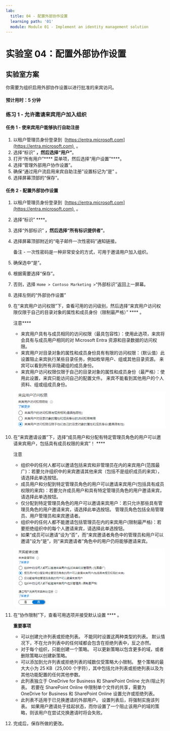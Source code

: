 ```yaml
---
lab:
  title: 04 - 配置外部协作设置
  learning path: '01'
  module: Module 01 - Implement an identity management solution
---
```


# 实验室 04：配置外部协作设置

## 实验室方案

你需要为组织启用外部协作设置以进行批准的来宾访问。

#### 预计用时：5 分钟

### 练习 1 - 允许邀请来宾用户加入组织

#### 任务 1 - 使来宾用户能够执行自助注册

1. 以租户管理员身份登录到  [https://entra.microsoft.com](https://entra.microsoft.com)  。
2. 选择“标识” ****，然后选择“用户”****。
3. 打开“所有用户”**** 菜单项，然后选择“用户设置”****。
4. 选择“管理外部用户协作设置”。
5. 确保“通过用户流启用来宾自助注册”设置标记为“是” 。
6. 选择屏幕顶部的“保存”。

#### 任务 2 - 配置外部协作设置

1. 以租户管理员身份登录到  [https://entra.microsoft.com](https://entra.microsoft.com)  。
2. 选择“标识” ****。
3. 选择“外部标识” ****，然后选择“所有标识提供者”****。
4. 选择屏幕顶部附近的“电子邮件一次性密码”通知链接。

    备注 - 一次性密码是一种非常安全的方式，可用于邀请用户加入组织。
    
5. 确保选中“是”。
6. 根据需要选择“保存”。
7. 否则，选择 `Home > Contoso Marketing >`“外部标识”返回上一屏幕。
8. 选择左侧的“外部协作设置”

9. 在“来宾用户访问权限”下，查看可用的访问级别，然后选择“来宾用户访问权限仅限于自己的目录对象的属性和成员身份（限制最严格）” **** 。

    注意****
    - 来宾用户具有与成员相同的访问权限（最具包容性）：使用此选项，来宾将会具有与成员用户相同的对 Microsoft Entra 资源和目录数据的访问权限。
    - 来宾用户对目录对象的属性和成员身份具有有限的访问权限：（默认值）此设置阻止来宾执行某些目录任务，例如枚举用户、组或其他目录资源。 来宾可以看到所有非隐藏组的成员身份。
    - 来宾用户访问权限仅限于自己的目录对象的属性和成员身份（最严格）：使用此设置，来宾只能访问自己的配置文件。 来宾不能看到其他用户的个人资料、组或组成员身份。

    ![显示来宾用户访问限制选项的屏幕图像](./media/lp1-mod3-guest-user-access-restrictions.png)

10. 在“来宾邀请设置”下，选择“成员用户和分配有特定管理员角色的用户可以邀请来宾用户，包括具有成员权限的来宾”！ ****

    注意
    - 组织中的任何人都可以邀请包括来宾和非管理员在内的来宾用户(范围最广)：若要允许组织中的来宾邀请其他来宾（包括不是组织成员的来宾），请选择此单选按钮。
    - 成员用户和分配到特定管理员角色的用户可以邀请来宾用户(包括具有成员权限的来宾)：若要允许成员用户和具有特定管理员角色的用户邀请来宾，请选择此单选按钮。
    - 仅分配到特定管理员角色的用户可以邀请来宾用户：若只允许那些具有管理员角色的用户邀请来宾，请选择此单选按钮。 管理员角色包括全局管理员、用户管理员和来宾邀请者。
    - 组织中的任何人都不能邀请包括管理员在内的来宾用户(限制最严格)：若要拒绝组织中的每个人邀请来宾，请选择此单选按钮。
    - 如果“成员可以邀请”设为“否”，而“来宾邀请者角色中的管理员和用户可以邀请”设为“是”，则“来宾邀请者”角色中的用户仍将能够邀请来宾。

    ![显示来宾邀请设置的屏幕图像，其中突出显示了“来宾可以邀请”设为“否”](./media/lp1-mod3-guest-user-invite-settings.png)

11. 在“协作限制”下，查看可用选项并接受默认设置 **** 。

    **重要事项**
    - 可以创建允许列表或拒绝列表。 不能同时设置这两种类型的列表。 默认情况下，不在允许列表中的任何域都会包含在拒绝列表中，反之亦然。
    - 对于每个组织，只能创建一个策略。 可以更新策略以包含更多的域，或者删除策略以创建新策略。
    - 可以添加到允许列表或拒绝列表的域数仅受策略大小限制。 整个策略的最大大小为 25 KB（25,000 个字符），其中包括允许列表或拒绝列表以及为其他功能配置的任何其他参数。
    - 此列表独立于 OneDrive for Business 和 SharePoint Online 允许/阻止列表。 若要在 SharePoint Online 中限制单个文件的共享，需要为 OneDrive for Business 和 SharePoint Online 设置允许或拒绝列表。
    - 此列表不适用于已兑换邀请的外部用户。 设置列表后，将强制实施该列表。 如果用户邀请处于挂起状态，而你设置了一个阻止该用户的域的策略，则该用户在尝试兑换邀请时将会失败。

12. 完成后，保存所做的更改。

